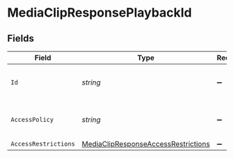 # MediaClipResponsePlaybackId


## Fields

| Field                                                                                                 | Type                                                                                                  | Required                                                                                              | Description                                                                                           | Example                                                                                               |
| ----------------------------------------------------------------------------------------------------- | ----------------------------------------------------------------------------------------------------- | ----------------------------------------------------------------------------------------------------- | ----------------------------------------------------------------------------------------------------- | ----------------------------------------------------------------------------------------------------- |
| `Id`                                                                                                  | *string*                                                                                              | :heavy_minus_sign:                                                                                    | The unique identifier for playback.                                                                   | 66dc7b0b-9dfb-4721-a738-837f89ccbd0a                                                                  |
| `AccessPolicy`                                                                                        | *string*                                                                                              | :heavy_minus_sign:                                                                                    | The access policy of the playback.                                                                    | public                                                                                                |
| `AccessRestrictions`                                                                                  | [MediaClipResponseAccessRestrictions](../../Models/Components/MediaClipResponseAccessRestrictions.md) | :heavy_minus_sign:                                                                                    | N/A                                                                                                   |                                                                                                       |